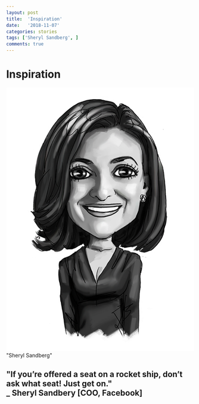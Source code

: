 ```yaml
---
layout: post
title:  'Inspiration'
date:   '2018-11-07'
categories: stories
tags: ['Sheryl Sandberg', ]
comments: true
---
```


<h1>Inspiration</h1>

<div class="image">
    <a href="/public/img/sheryl-sandberg-319acc15-550x771.png">
        <img alt="'Project metrics' tab" src="/public/img/sheryl-sandberg-319acc15-550x771.png" />
    </a>
    <div class="image-caption">
        "Sheryl Sandberg" 
    </div>
</div>

<h2>"If you’re offered a seat on a rocket ship, don’t ask what seat! Just get on."<br>
_ Sheryl Sandbery [COO, Facebook]<h2>

